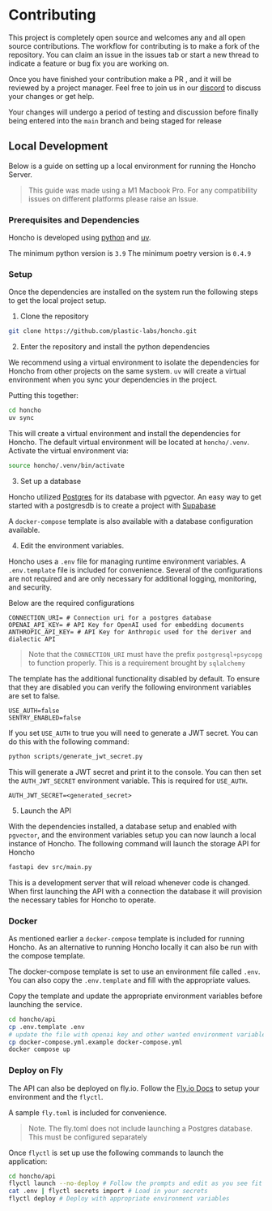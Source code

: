# Contributing

This project is completely open source and welcomes any and all open source
contributions. The workflow for contributing is to make a fork of the
repository. You can claim an issue in the issues tab or start a new thread to
indicate a feature or bug fix you are working on.

Once you have finished your contribution make a PR , and it will be reviewed by
a project manager. Feel free to join us in our
[discord](http://discord.gg/plasticlabs) to discuss your changes or get help.

Your changes will undergo a period of testing and discussion before finally
being entered into the `main` branch and being staged for release

## Local Development

Below is a guide on setting up a local environment for running the Honcho
Server.

> This guide was made using a M1 Macbook Pro. For any compatibility issues
> on different platforms please raise an Issue.

### Prerequisites and Dependencies

Honcho is developed using [python](https://www.python.org/) and [uv](https://docs.astral.sh/uv/).

The minimum python version is `3.9`
The minimum poetry version is `0.4.9`

### Setup

Once the dependencies are installed on the system run the following steps to get
the local project setup.

1. Clone the repository

```bash
git clone https://github.com/plastic-labs/honcho.git
```

2. Enter the repository and install the python dependencies

We recommend using a virtual environment to isolate the dependencies for Honcho
from other projects on the same system. `uv` will create a virtual environment
when you sync your dependencies in the project.

Putting this together:

```bash
cd honcho
uv sync
```

This will create a virtual environment and install the dependencies for Honcho.
The default virtual environment will be located at `honcho/.venv`. Activate the
virtual environment via:

```bash
source honcho/.venv/bin/activate
```

3. Set up a database

Honcho utilized [Postgres](https://www.postgresql.org/) for its database with
pgvector. An easy way to get started with a postgresdb is to create a project
with [Supabase](https://supabase.com/)

A `docker-compose` template is also available with a database configuration
available.

4. Edit the environment variables.

Honcho uses a `.env` file for managing runtime environment variables. A
`.env.template` file is included for convenience. Several of the configurations
are not required and are only necessary for additional logging, monitoring, and
security.

Below are the required configurations

```env
CONNECTION_URI= # Connection uri for a postgres database
OPENAI_API_KEY= # API Key for OpenAI used for embedding documents
ANTHROPIC_API_KEY= # API Key for Anthropic used for the deriver and dialectic API
```

> Note that the `CONNECTION_URI` must have the prefix `postgresql+psycopg` to
> function properly. This is a requirement brought by `sqlalchemy`

The template has the additional functionality disabled by default. To ensure
that they are disabled you can verify the following environment variables are
set to false.

```env
USE_AUTH=false
SENTRY_ENABLED=false
```

If you set `USE_AUTH` to true you will need to generate a JWT secret. You can
do this with the following command:

```bash
python scripts/generate_jwt_secret.py
```

This will generate a JWT secret and print it to the console. You can then set
the `AUTH_JWT_SECRET` environment variable. This is required for `USE_AUTH`.

```env
AUTH_JWT_SECRET=<generated_secret>
```

5. Launch the API

With the dependencies installed, a database setup and enabled with `pgvector`,
and the environment variables setup you can now launch a local instance of
Honcho. The following command will launch the storage API for Honcho

```bash
fastapi dev src/main.py
```

This is a development server that will reload whenever code is changed. When
first launching the API with a connection the database it will provision the
necessary tables for Honcho to operate.

### Docker

As mentioned earlier a `docker-compose` template is included for running Honcho.
As an alternative to running Honcho locally it can also be run with the compose
template.

The docker-compose template is set to use an environment file called `.env`.
You can also copy the `.env.template` and fill with the appropriate values.

Copy the template and update the appropriate environment variables before
launching the service.

```bash
cd honcho/api
cp .env.template .env
# update the file with openai key and other wanted environment variables
cp docker-compose.yml.example docker-compose.yml
docker compose up
```

### Deploy on Fly

The API can also be deployed on fly.io. Follow the [Fly.io
Docs](https://fly.io/docs/getting-started/) to setup your environment and the
`flyctl`.

A sample `fly.toml` is included for convenience.

> Note. The fly.toml does not include launching a Postgres database. This must
> be configured separately

Once `flyctl` is set up use the following commands to launch the application:

```bash
cd honcho/api
flyctl launch --no-deploy # Follow the prompts and edit as you see fit
cat .env | flyctl secrets import # Load in your secrets
flyctl deploy # Deploy with appropriate environment variables
```
